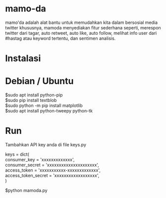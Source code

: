 # mamo-da
  mamo'da adalah alat bantu untuk memudahkan kita dalam bersosial media twitter khususnya, mamoda menyediakan fitur sederhana seperti, merespon twitter dari tagar, auto retweet, auto like, auto follow, melihat info user dari #hastag atau keyword tertentu, dan sentimen analisis. 
# Instalasi
# Debian / Ubuntu
  $sudo apt install python-pip  
  $sudo pip install textblob  
  $sudo python -m pip install matplotlib  
  $sudo apt install python-tweepy python-tk 

# Run
  Tambahkan API key anda di file keys.py  
  
keys = dict(  
    consumer_key = 'xxxxxxxxxxxxx',  
    consumer_secret = 'xxxxxxxxxxxxxxxxxxxxx',  
    access_token = 'xxxxxxxxxxx-xxxxxxxxxxxxx',  
    access_token_secret = 'xxxxxxxxxxxxxxxxxx',  
)  

  $python mamoda.py  
